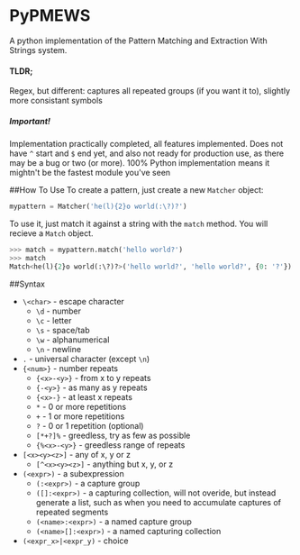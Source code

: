 # PyPMEWS
A python implementation of the Pattern Matching and Extraction With Strings system.

#### TLDR;
Regex, but different: captures all repeated groups (if you want it to), slightly more consistant symbols

##### Important!
Implementation practically completed, all features implemented. Does not have `^` start and `$` end yet, and also not ready for production use, as there may be a bug or two (or more).
100% Python implementation means it mightn't be the fastest module you've seen

##How To Use
To create a pattern, just create a new `Matcher` object:

```python
mypattern = Matcher('he(l){2}o world(:\?)?')
```

To use it, just match it against a string with the `match` method. You will recieve a `Match` object.

```python
>>> match = mypattern.match('hello world?')
>>> match
Match<he(l){2}o world(:\?)?>('hello world?', 'hello world?', {0: '?'})
```

##Syntax
* `\<char>` - escape character
  * `\d` - number
  * `\c` - letter
  * `\s` - space/tab
  * `\w` - alphanumerical
  * `\n` - newline
* `.` - universal character (except `\n`)
* `{<num>}` - number repeats
  * `{<x>-<y>}` - from x to y repeats
  * `{-<y>}` - as many as y repeats
  * `{<x>-}` - at least x repeats
  * `*` - 0 or more repetitions
  * `+` - 1 or more repetitions
  * `?` - 0 or 1 repetition (optional)
  * `[*+?]%` - greedless, try as few as possible
  * `{%<x>-<y>}` - greedless range of repeats
* `[<x><y><z>]` - any of x, y or z
  * `[^<x><y><z>]` - anything but x, y, or z
* `(<expr>)` - a subexpression
  * `(:<expr>)` - a capture group
  * `([]:<expr>)` - a capturing collection, will not overide, but instead generate a list, such as when you need to accumulate captures of repeated segments
  * `(<name>:<expr>)` - a named capture group
  * `(<name>[]:<expr>)` - a named capturing collection
* `(<expr_x>|<expr_y)` - choice

